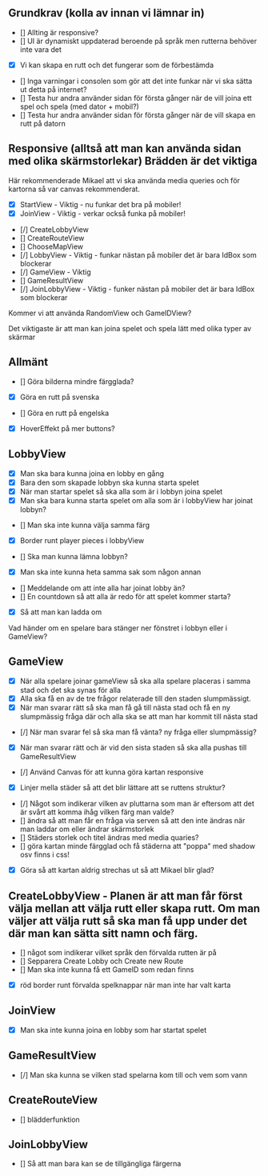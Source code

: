 ## Grundkrav (kolla av innan vi lämnar in)

- [] Allting är responsive?
- [] UI är dynamiskt uppdaterad beroende på språk men rutterna behöver inte vara det
- [x] Vi kan skapa en rutt och det fungerar som de förbestämda 
- [] Inga varningar i consolen som gör att det inte funkar när vi ska sätta ut detta på internet?
- [] Testa hur andra använder sidan för första gånger när de vill joina ett spel och spela (med dator + mobil?)
- [] Testa hur andra använder sidan för första gånger när de vill skapa en rutt på datorn

## Responsive (alltså att man kan använda sidan med olika skärmstorlekar) Brädden är det viktiga

Här rekommenderade Mikael att vi ska använda media queries och för kartorna så var canvas rekommenderat.

- [x] StartView - Viktig - nu funkar det bra på mobiler!
- [x] JoinView - Viktig - verkar också funka på mobiler!
- [/] CreateLobbyView
- [] CreateRouteView
- [] ChooseMapView
- [/] LobbyView - Viktig - funkar nästan på mobiler det är bara IdBox som blockerar
- [/] GameView - Viktig
- [] GameResultView
- [/] JoinLobbyView - Viktig - funker nästan på mobiler det är bara IdBox som blockerar

Kommer vi att använda RandomView och GameIDView?

Det viktigaste är att man kan joina spelet och spela lätt med olika typer av skärmar

## Allmänt

- [] Göra bilderna mindre färgglada?
- [X] Göra en rutt på svenska
- [] Göra en rutt på engelska
- [X] HoverEffekt på mer buttons?

## LobbyView

- [x] Man ska bara kunna joina en lobby en gång
- [x] Bara den som skapade lobbyn ska kunna starta spelet
- [x] När man startar spelet så ska alla som är i lobbyn joina spelet
- [x] Man ska bara kunna starta spelet om alla som är i lobbyView har joinat lobbyn?
- [] Man ska inte kunna välja samma färg
- [x] Border runt player pieces i lobbyView
- [] Ska man kunna lämna lobbyn?
- [x] Man ska inte kunna heta samma sak som någon annan
- [] Meddelande om att inte alla har joinat lobby än?
- [] En countdown så att alla är redo för att spelet kommer starta?
- [x] Så att man kan ladda om

Vad händer om en spelare bara stänger ner fönstret i lobbyn eller i GameView?

## GameView

- [x] När alla spelare joinar gameView så ska alla spelare placeras i samma stad och det ska synas för alla
- [x] Alla ska få en av de tre frågor relaterade till den staden slumpmässigt.
- [x] När man svarar rätt så ska man få gå till nästa stad och få en ny slumpmässig fråga där och alla ska se att man har kommit till nästa stad
- [/] När man svarar fel så ska man få vänta? ny fråga eller slumpmässig?
- [x] När man svarar rätt och är vid den sista staden så ska alla pushas till GameResultView
- [/] Använd Canvas för att kunna göra kartan responsive
- [x] Linjer mella städer så att det blir lättare att se ruttens struktur?
- [/] Något som indikerar vilken av pluttarna som man är eftersom att det är svårt att komma ihåg vilken färg man valde?
- [] ändra så att man får en fråga via serven så att den inte ändras när man laddar om eller ändrar skärmstorlek
- [] Städers storlek och titel ändras med media quaries?
- [] göra kartan minde färgglad och få städerna att "poppa" med shadow osv finns i css!
- [x] Göra så att kartan aldrig strechas ut så att Mikael blir glad?


## CreateLobbyView - Planen är att man får först välja mellan att välja rutt eller skapa rutt. Om man väljer att välja rutt så ska man få upp under det där man kan sätta sitt namn och färg.

- [] något som indikerar vilket språk den förvalda rutten är på
- [] Sepparera Create Lobby och Create new Route
- [] Man ska inte kunna få ett GameID som redan finns
- [x] röd border runt förvalda spelknappar när man inte har valt karta 

## JoinView

- [x] Man ska inte kunna joina en lobby som har startat spelet

## GameResultView

- [/] Man ska kunna se vilken stad spelarna kom till och vem som vann

## CreateRouteView
- [] blädderfunktion

## JoinLobbyView

- [] Så att man bara kan se de tillgängliga färgerna